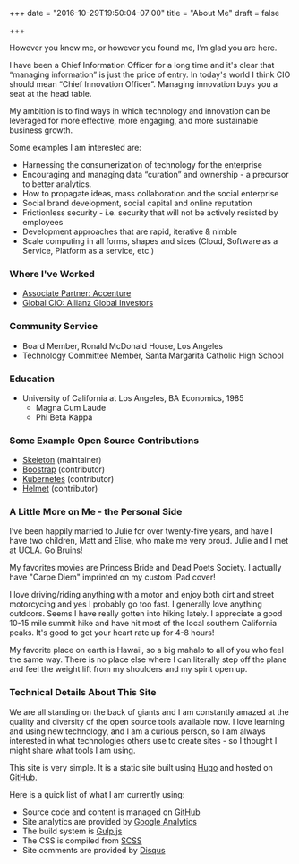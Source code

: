 +++
date = "2016-10-29T19:50:04-07:00"
title = "About Me"
draft = false

+++

However you know me, or however you found me, I’m glad you are here.

I have been a Chief Information Officer for a long time and it's clear that “managing information” is just the price of entry. In today's world I think CIO should mean “Chief Innovation Officer”. Managing innovation buys you a seat at the head table.

My ambition is to find ways in which technology and innovation can be leveraged for more effective, more engaging, and more sustainable business growth.

Some examples I am interested are:

*   Harnessing the consumerization of technology for the enterprise
*   Encouraging and managing data “curation” and ownership - a precursor to better analytics.
*   How to propagate ideas, mass collaboration and the social enterprise
*   Social brand development, social capital and online reputation
*   Frictionless security - i.e. security that will not be actively resisted by employees
*   Development approaches that are rapid, iterative & nimble
*   Scale computing in all forms, shapes and sizes (Cloud, Software as a Service, Platform as a service, etc.)

### Where I've Worked

*   [Associate Partner: Accenture](http://www.accenture.com/us-en/pages/index.aspx)
*   [Global CIO: Allianz Global Investors](http://us.allianzgi.com/Pages/Default.aspx)

### Community Service

*   Board Member, Ronald McDonald House, Los Angeles
*   Technology Committee Member, Santa Margarita Catholic High School

### Education

*   University of California at Los Angeles, BA Economics, 1985
    *   Magna Cum Laude
    *   Phi Beta Kappa

### Some Example Open Source Contributions

* [Skeleton](https://github.com/dstroot/skeleton) (maintainer)
* [Boostrap](http://getbootstrap.com/) (contributor)
* [Kubernetes](http://kubernetes.io/) (contributor)
* [Helmet](https://helmetjs.github.io/) (contributor)

### A Little More on Me - the Personal Side

I’ve been happily married to Julie for over twenty-five years, and have I have two children, Matt and Elise, who make me very proud. Julie and I met at UCLA. Go Bruins!

My favorites movies are Princess Bride and Dead Poets Society. I actually have "Carpe Diem" imprinted on my custom iPad cover!

I love driving/riding anything with a motor and enjoy both dirt and street motorcycing and yes I probably go too fast. I generally love anything outdoors. Seems I have really gotten into hiking lately. I appreciate a good 10-15 mile summit hike and have hit most of the local southern California peaks. It's good to get your heart rate up for 4-8 hours!

My favorite place on earth is Hawaii, so a big mahalo to all of you who feel the same way. There is no place else where I can literally step off the plane and feel the weight lift from my shoulders and my spirit open up.

### Technical Details About This Site

We are all standing on the back of giants and I am constantly amazed at the quality and diversity of the open source tools available now. I love learning and using new technology, and I am a curious person, so I am always interested in what technologies others use to create sites - so I thought I might share what tools I am using.

This site is very simple. It is a static site built using [Hugo](https://gohugo.io/) and hosted on [GitHub](https://github.com).

Here is a quick list of what I am currently using:

*   Source code and content is managed on [GitHub](https://github.com/)
*   Site analytics are provided by [Google Analytics](http://www.google.com/analytics/)
*   The build system is [Gulp.js](http://gulpjs.com/)
*   The CSS is compiled from [SCSS](http://sass-lang.com/)
*   Site comments are provided by [Disqus](http://disqus.com/)
<!-- *   Site mailing list is managed via [Mailchimp](http://mailchimp.com/) -->
